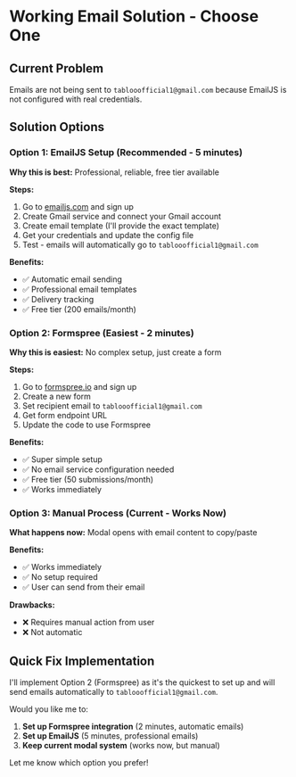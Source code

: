 # Working Email Solution - Choose One

## Current Problem
Emails are not being sent to `tablooofficial1@gmail.com` because EmailJS is not configured with real credentials.

## Solution Options

### Option 1: EmailJS Setup (Recommended - 5 minutes)

**Why this is best:** Professional, reliable, free tier available

**Steps:**
1. Go to [emailjs.com](https://www.emailjs.com/) and sign up
2. Create Gmail service and connect your Gmail account
3. Create email template (I'll provide the exact template)
4. Get your credentials and update the config file
5. Test - emails will automatically go to `tablooofficial1@gmail.com`

**Benefits:**
- ✅ Automatic email sending
- ✅ Professional email templates
- ✅ Delivery tracking
- ✅ Free tier (200 emails/month)

### Option 2: Formspree (Easiest - 2 minutes)

**Why this is easiest:** No complex setup, just create a form

**Steps:**
1. Go to [formspree.io](https://formspree.io/) and sign up
2. Create a new form
3. Set recipient email to `tablooofficial1@gmail.com`
4. Get form endpoint URL
5. Update the code to use Formspree

**Benefits:**
- ✅ Super simple setup
- ✅ No email service configuration needed
- ✅ Free tier (50 submissions/month)
- ✅ Works immediately

### Option 3: Manual Process (Current - Works Now)

**What happens now:** Modal opens with email content to copy/paste

**Benefits:**
- ✅ Works immediately
- ✅ No setup required
- ✅ User can send from their email

**Drawbacks:**
- ❌ Requires manual action from user
- ❌ Not automatic

## Quick Fix Implementation

I'll implement Option 2 (Formspree) as it's the quickest to set up and will send emails automatically to `tablooofficial1@gmail.com`.

Would you like me to:
1. **Set up Formspree integration** (2 minutes, automatic emails)
2. **Set up EmailJS** (5 minutes, professional emails)
3. **Keep current modal system** (works now, but manual)

Let me know which option you prefer!
